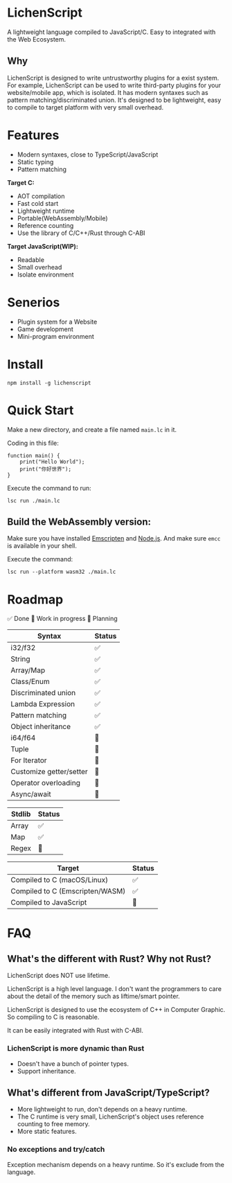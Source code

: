
# LichenScript

A lightweight language compiled to JavaScript/C.
Easy to integrated with the Web Ecosystem.

## Why

LichenScript is designed to write untrustworthy plugins for a exist system.
For example, LichenScript can be used to write third-party plugins for your website/mobile app, which is isolated.
It has modern syntaxes such as pattern matching/discriminated union.
It's designed to be lightweight, easy to compile to target platform with very small overhead.

# Features

- Modern syntaxes, close to TypeScript/JavaScript
- Static typing
- Pattern matching

**Target C:**

- AOT compilation
- Fast cold start
- Lightweight runtime
- Portable(WebAssembly/Mobile)
- Reference counting
- Use the library of C/C++/Rust through C-ABI

**Target JavaScript(WIP):**

- Readable
- Small overhead
- Isolate environment

# Senerios

- Plugin system for a Website
- Game development
- Mini-program environment

# Install

```
npm install -g lichenscript
```

# Quick Start

Make a new directory, and create a file named `main.lc` in it.

Coding in this file:

```
function main() {
    print("Hello World");
    print("你好世界");
}
```

Execute the command to run:

```shell
lsc run ./main.lc
```

## Build the WebAssembly version:

Make sure you have installed [Emscripten](https://emscripten.org/)
and [Node.js](https://nodejs.org/).
And make sure `emcc` is available in your shell.

Execute the command:

```shell
lsc run --platform wasm32 ./main.lc
```

# Roadmap

✅ Done
🔨 Work in progress
📖 Planning

| Syntax | Status |
| ------ | ------ |
| i32/f32 | ✅ |
| String | ✅ |
| Array/Map | ✅ |
| Class/Enum | ✅ |
| Discriminated union | ✅ |
| Lambda Expression | ✅ |
| Pattern matching | ✅ |
| Object inheritance | ✅ |
| i64/f64 | 🔨 |
| Tuple | 🔨 |
| For Iterator | 🔨 |
| Customize getter/setter | 🔨 |
| Operator overloading | 📖 |
| Async/await | 📖 |

| Stdlib | Status |
| ------ | ------ |
| Array | ✅ |
| Map | ✅ |
| Regex | 📖 |

| Target | Status |
| ------ | ------ |
| Compiled to C (macOS/Linux) | ✅ |
| Compiled to C (Emscripten/WASM) | ✅ |
| Compiled to JavaScript | 🔨 |

# FAQ

## What's the different with Rust? Why not Rust?

LichenScript does NOT use lifetime.

LichenScript is a high level language.
I don't want the programmers to care about the detail
of the memory such as liftime/smart pointer.

LichenScript is designed to use the ecosystem of C++ in
Computer Graphic. So compiling to C is reasonable.

It can be easily integrated with Rust with C-ABI.

### LichenScript is more dynamic than Rust

- Doesn't have a bunch of pointer types.
- Support inheritance.

## What's different from JavaScript/TypeScript?

- More lightweight to run, don't depends on a heavy runtime.
- The C runtime is very small, LichenScript's object uses reference counting to free memory.
- More static features.

### No exceptions and try/catch

Exception mechanism depends on a heavy runtime.
So it's exclude from the language.

